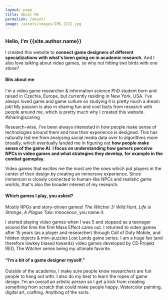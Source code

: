 ```yaml
---
layout: page
title: About Me
permalink: /about/
image: /assets/images/IMG_2222.jpg
---
```

<h3 class="font-weight-light">Hello, I’m <span class="font-weight-bold">{{site.author.name}}</span></h3>

I created this website to **connect game designers of different specializations with what's been going on in academic research**. And I also love talking about video games, so why not hitting two birds with one stone?

#### Bits about me
I'm a video game researcher & information science PhD student born and raised in Czechia, Europe, but currently residing in New York, USA. I've always loved game and game culture so studying it is pretty much a dream job! My passion is also in sharing fun and cool facts from research with people around me, which is pretty much why I created this website. #sharingiscaring

Research-wise, I've been always interested in how people make sense of technologies around them and how their experience is designed. This has naturally led me from analysing social media data over to algorithms more broadly, which eventually landed me in figuring out **how people make sense of the game AI**. **I focus on understanding how gamers perceive NPCs in video games and what strategies they develop, for example in the combat gameplay**.

Video games that excites me the most are the ones which put players in the center of their design by creating an immersive experience. Since immersion is closely connected to human-like NPCs and realistic game worlds, that's also the broader interest of my research. 

#### Which games I play, you asked? 

Mostly RPGs and story-driven games! *The Witcher 3: Wild Hunt*, *Life is Strange*, *A Plague Tale: Innocence*, you name it.

I started playing video games when I was 5 and stopped as a teenager around the time the first Mass Effect came out. I returned to video games after 15 years (as a player and researcher) through Call of Duty Mobile, and hidden objects & mini-puzzles Lost Lands game series. I am a huge fan (and therefore lowkey biased towards) video games developed by CD Projekt RED, The Witcher series being my ultimate favorite. 

#### “I’m a bit of a game designer myself.”

Outside of the academia, I make sure people know researchers are fun people to hang out with. I also do my best to learn the ropes of game design. I’m an overall an artistic person so I get a kick from creating something from scratch that could make people happy. Watercolor painting, digital art, crafting. Anything of the sorts.
